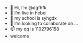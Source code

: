 - 👋 Hi, I’m @dgfhfk
- 👀 I’m live in hebei
- 🌱 my school is syhgdx
- 💞️ I’m looking to collaborate on ...
- 📫 my qq is 1102796158
- welcome

<!---
dgfhfk/dgfhfk is a ✨ special ✨ repository because its `README.md` (this file) appears on your GitHub profile.
You can click the Preview link to take a look at your changes.
--->
